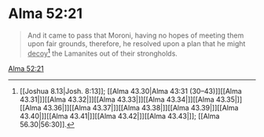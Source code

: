 # Alma 52:21

> And it came to pass that Moroni, having no hopes of meeting them upon fair grounds, therefore, he resolved upon a plan that he might <u>decoy</u>[^a] the Lamanites out of their strongholds.

[Alma 52:21](https://www.churchofjesuschrist.org/study/scriptures/bofm/alma/52?lang=eng&id=p21#p21)


[^a]: [[Joshua 8.13|Josh. 8:13]]; [[Alma 43.30|Alma 43:31 (30–43)]][[Alma 43.31|]][[Alma 43.32|]][[Alma 43.33|]][[Alma 43.34|]][[Alma 43.35|]][[Alma 43.36|]][[Alma 43.37|]][[Alma 43.38|]][[Alma 43.39|]][[Alma 43.40|]][[Alma 43.41|]][[Alma 43.42|]][[Alma 43.43|]]; [[Alma 56.30|56:30]].  
